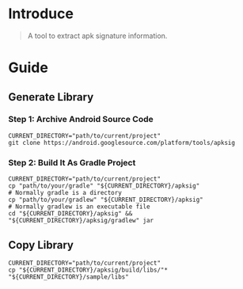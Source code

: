 # Introduce
> A tool to extract apk signature information.

# Guide

## Generate Library

### Step 1: Archive Android Source Code
```shell
CURRENT_DIRECTORY="path/to/current/project"
git clone https://android.googlesource.com/platform/tools/apksig
```

### Step 2: Build It As Gradle Project
```shell
CURRENT_DIRECTORY="path/to/current/project"
cp "path/to/your/gradle" "${CURRENT_DIRECTORY}/apksig"
# Normally gradle is a directory
cp "path/to/your/gradlew" "${CURRENT_DIRECTORY}/apksig"
# Normally gradlew is an executable file
cd "${CURRENT_DIRECTORY}/apksig" && "${CURRENT_DIRECTORY}/apksig/gradlew" jar
```

## Copy Library
```shell
CURRENT_DIRECTORY="path/to/current/project"
cp "${CURRENT_DIRECTORY}/apksig/build/libs/"* "${CURRENT_DIRECTORY}/sample/libs"
```
